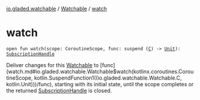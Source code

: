 [io.gladed.watchable](../index.md) / [Watchable](index.md) / [watch](./watch.md)

# watch

`open fun watch(scope: CoroutineScope, func: suspend (`[`C`](index.md#C)`) -> `[`Unit`](https://kotlinlang.org/api/latest/jvm/stdlib/kotlin/-unit/index.html)`): `[`SubscriptionHandle`](../-subscription-handle/index.md)

Deliver changes for this [Watchable](index.md) to [func](watch.md#io.gladed.watchable.Watchable$watch(kotlinx.coroutines.CoroutineScope, kotlin.SuspendFunction1((io.gladed.watchable.Watchable.C, kotlin.Unit)))/func), starting with its initial state, until the scope completes
or the returned [SubscriptionHandle](../-subscription-handle/index.md) is closed.

